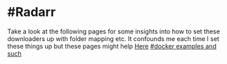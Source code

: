 # #Radarr
Take a look at the following pages for some insights into how to set these downloaders up with folder mapping etc.  It confounds me each time I set these things up but these pages might help
[Here](https://trash-guides.info/Hardlinks/Examples/)
[#docker examples and such](https://trash-guides.info/Hardlinks/Hardlinks-and-Instant-Moves/)
